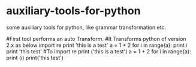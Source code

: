 # auxiliary-tools-for-python
some auxiliary tools for python, like grammar transformation etc.


#First tool performs an auto Transform.
#It Transforms python of version 2.x as below
    import re
    print 'this is a test'
    a = 1 + 2
    for i in range(a):
        print i
    print 'this test'
#To
    import re
    print ('this is a test')
    a = 1 + 2
    for i in range(a):
        print (i)
    print('this test')
    
